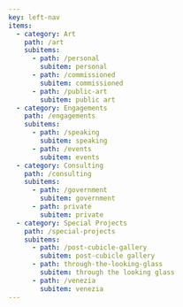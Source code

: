 ```yaml
---
key: left-nav
items:
  - category: Art
    path: /art
    subitems:
      - path: /personal
        subitem: personal
      - path: /commissioned
        subitem: commissioned
      - path: /public-art
        subitem: public art
  - category: Engagements
    path: /engagements
    subitems:
      - path: /speaking
        subitem: speaking
      - path: /events
        subitem: events
  - category: Consulting
    path: /consulting
    subitems:
      - path: /government
        subitem: government
      - path: private
        subitem: private
  - category: Special Projects
    path: /special-projects
    subitems:
      - path: /post-cubicle-gallery
        subitem: post-cubicle gallery
      - path: through-the-looking-glass
        subitem: through the looking glass
      - path: /venezia
        subitem: venezia
---
```

